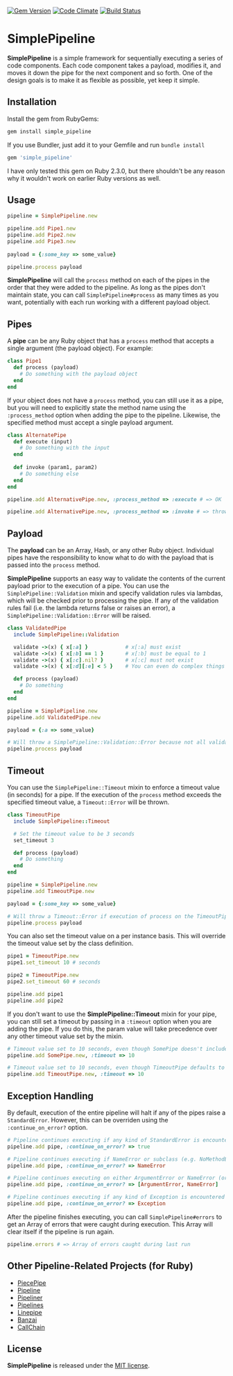 [![Gem Version](https://badge.fury.io/rb/simple_pipeline.svg)](https://badge.fury.io/rb/simple_pipeline)
[![Code Climate](https://codeclimate.com/github/armchairtheorist/simple_pipeline/badges/gpa.svg)](https://codeclimate.com/github/armchairtheorist/simple_pipeline)
[![Build Status](https://travis-ci.org/armchairtheorist/simple_pipeline.svg?branch=master)](https://travis-ci.org/armchairtheorist/simple_pipeline)

# SimplePipeline

**SimplePipeline** is a simple framework for sequentially executing a series of code components. Each code component takes a payload, modifies it, and moves it down the pipe for the next component and so forth. One of the design goals is to make it as flexible as possible, yet keep it simple.

## Installation

Install the gem from RubyGems:

```bash
gem install simple_pipeline
```

If you use Bundler, just add it to your Gemfile and run `bundle install`

```ruby
gem 'simple_pipeline'
```

I have only tested this gem on Ruby 2.3.0, but there shouldn't be any reason why it wouldn't work on earlier Ruby versions as well.

## Usage

```ruby
pipeline = SimplePipeline.new

pipeline.add Pipe1.new
pipeline.add Pipe2.new
pipeline.add Pipe3.new
        
payload = {:some_key => some_value}

pipeline.process payload
```

**SimplePipeline** will call the ```process``` method on each of the pipes in the order that they were added to the pipeline. As long as the pipes don't maintain state, you can call ```SimplePipeline#process``` as many times as you want, potentially with each run working with a different payload object.

## Pipes

A **pipe** can be any Ruby object that has a ```process``` method that accepts a single argument (the payload object). For example:

```ruby
class Pipe1
  def process (payload)
    # Do something with the payload object
  end
end
```

If your object does not have a ```process``` method, you can still use it as a pipe, but you will need to explicitly state the method name using the ```:process_method``` option when adding the pipe to the pipeline. Likewise, the specified method must accept a single payload argument.

```ruby
class AlternatePipe
  def execute (input)
    # Do something with the input
  end
    
  def invoke (param1, param2)
    # Do something else
  end
end

pipeline.add AlternativePipe.new, :process_method => :execute # => OK

pipeline.add AlternativePipe.new, :process_method => :invoke # => throws ArgumentError
```

## Payload

The **payload** can be an Array, Hash, or any other Ruby object. Individual pipes have the responsibility to know what to do with the payload that is passed into the ```process``` method.

**SimplePipeline** supports an easy way to validate the contents of the current payload prior to the execution of a pipe. You can use the ```SimplePipeline::Validation``` mixin and specify validation rules via lambdas, which will be checked prior to processing the pipe. If any of the validation rules fail (i.e. the lambda returns false or raises an error), a ```SimplePipeline::Validation::Error``` will be raised.

```ruby
class ValidatedPipe
  include SimplePipeline::Validation

  validate ->(x) { x[:a] }            # x[:a] must exist 
  validate ->(x) { x[:b] == 1 }       # x[:b] must be equal to 1
  validate ->(x) { x[:c].nil? }       # x[:c] must not exist
  validate ->(x) { x[:d][:e] < 5 }    # You can even do complex things like this

  def process (payload)
    # Do something
  end
end

pipeline = SimplePipeline.new
pipeline.add ValidatedPipe.new

payload = {:a => some_value}

# Will throw a SimplePipeline::Validation::Error because not all validation rules are satisfied
pipeline.process payload
```

## Timeout

You can use the ```SimplePipeline::Timeout``` mixin to enforce a timeout value (in seconds) for a pipe. If the execution of the ```process``` method exceeds the specified timeout value, a ```Timeout::Error``` will be thrown.

```ruby
class TimeoutPipe
  include SimplePipeline::Timeout

  # Set the timeout value to be 3 seconds
  set_timeout 3 

  def process (payload)
    # Do something
  end
end

pipeline = SimplePipeline.new
pipeline.add TimeoutPipe.new

payload = {:some_key => some_value}

# Will throw a Timeout::Error if execution of process on the TimeoutPipe instance takes longer than 3 seconds
pipeline.process payload
```

You can also set the timeout value on a per instance basis. This will override the timeout value set by the class definition.

```ruby
pipe1 = TimeoutPipe.new
pipe1.set_timeout 10 # seconds

pipe2 = TimeoutPipe.new
pipe2.set_timeout 60 # seconds

pipeline.add pipe1
pipeline.add pipe2
```

If you don't want to use the **SimplePipeline::Timeout** mixin for your pipe, you can still set a timeout by passing in a ```:timeout``` option when you are adding the pipe. If you do this, the param value will take precedence over any other timeout value set by the mixin.

```ruby
# Timeout value set to 10 seconds, even though SomePipe doesn't include SimplePipeline::Timeout
pipeline.add SomePipe.new, :timeout => 10 

# Timeout value set to 10 seconds, even though TimeoutPipe defaults to a timeout of 3 seconds
pipeline.add TimeoutPipe.new, :timeout => 10 
```

## Exception Handling

By default, execution of the entire pipeline will halt if any of the pipes raise a ```StandardError```. However, this can be overriden using the ```:continue_on_error?``` option.

```ruby
# Pipeline continues executing if any kind of StandardError is encountered
pipeline.add pipe, :continue_on_error? => true

# Pipeline continues executing if NameError or subclass (e.g. NoMethodError) is encountered
pipeline.add pipe, :continue_on_error? => NameError

# Pipeline continues executing on either ArgumentError or NameError (or subclass)
pipeline.add pipe, :continue_on_error? => [ArgumentError, NameError]

# Pipeline continues executing if any kind of Exception is encountered - not recommended
pipeline.add pipe, :continue_on_error? => Exception
```

After the pipeline finishes executing, you can call ```SimplePipeline#errors``` to get an Array of errors that were caught during execution. This Array will clear itself if the pipeline is run again.

```ruby
pipeline.errors # => Array of errors caught during last run
```

## Other Pipeline-Related Projects (for Ruby)

* [PiecePipe](https://github.com/atomicobject/piece_pipe)
* [Pipeline](https://github.com/dtsato/pipeline)
* [Pipeliner](https://github.com/spox/pipeliner)
* [Pipelines](https://github.com/sujoyg/pipelines)
* [Linepipe](https://github.com/wimdu/linepipe)
* [Banzai](https://github.com/dejan/banzai)
* [CallChain](https://github.com/csquared/callchain)

## License
**SimplePipeline** is released under the [MIT license](MIT-LICENSE).
